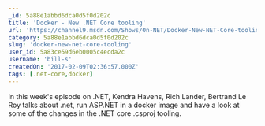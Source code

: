```yaml
---
_id: 5a88e1abbd6dca0d5f0d202c
title: 'Docker - New .NET Core tooling'
url: 'https://channel9.msdn.com/Shows/On-NET/Docker-New-NET-Core-tooling'
category: 5a88e1abbd6dca0d5f0d202c
slug: 'docker-new-net-core-tooling'
user_id: 5a83ce59d6eb0005c4ecda2c
username: 'bill-s'
createdOn: '2017-02-09T02:36:57.000Z'
tags: [.net-core,docker]
---
```


In this week's episode on .NET, Kendra Havens, Rich Lander, Bertrand Le Roy talks about .net, run ASP.NET in a docker image and have a look at some of the changes in the .NET core .csproj tooling.
